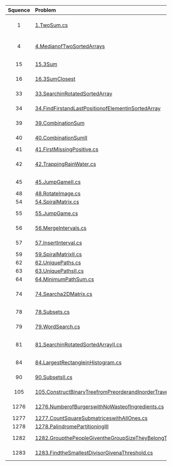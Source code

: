 | Squence | Problem       | Level  | Language  | Tags |
|:-------:|:--------------|:------:|:---------:|:----:|
|1|[1.TwoSum.cs](https://github.com/dftty/LeetCode/blob/master/Assets/Third/Easy/1.TwoSum.cs)|Easy|C#|[Array Hash Table]||
|4|[4.MedianofTwoSortedArrays](https://github.com/dftty/LeetCode/blob/master/Assets/Third/Hard/4.MedianofTwoSortedArrays.cs)|Hard|C#|[Array Binary Search]||
|15|[15.3Sum](https://github.com/dftty/LeetCode/blob/master/Assets/Third/Medium/15.3Sum.cs)|Medium|C#|[Array Two Pointer]||
|16|[16.3SumClosest](https://github.com/dftty/LeetCode/blob/master/Assets/Third/Medium/16.3SumClosest.cs)|Medium|C#|[Array Two Pointer]||
|33|[33.SearchinRotatedSortedArray](https://github.com/dftty/LeetCode/blob/master/Assets/Third/Medium/33.SearchinRotatedSortedArray.cs)|Medium|C#|[Array Two Pointer]||
|34|[34.FindFirstandLastPositionofElementinSortedArray](https://github.com/dftty/LeetCode/blob/master/Assets/Third/Medium/34.FindFirstandLastPositionofElementinSortedArray.cs)|Medium|C#|[Array Two Pointer]||
|39|[39.CombinationSum](https://github.com/dftty/LeetCode/blob/master/Assets/Third/Medium/39.CombinationSum.cs)|Medium|C#|[Array BackTrack]||
|40|[40.CombinationSumII](https://github.com/dftty/LeetCode/blob/master/Assets/Third/Medium/40.CombinationSumII.cs)|Medium|C#|[Array BackTrack]||
|41|[41.FirstMissingPositive.cs](https://github.com/dftty/LeetCode/blob/master/Assets/Third/Hard/41.FirstMissingPositive.cs)|Hard|C#|[Array]||
|42|[42.TrappingRainWater.cs](https://github.com/dftty/LeetCode/blob/master/Assets/Third/Hard/42.TrappingRainWater.cs)|Hard|C#|[Array Two pointer Stack]||
|45|[45.JumpGameII.cs](https://github.com/dftty/LeetCode/blob/master/Assets/Third/Hard/45.JumpGameII.cs)|Hard|C#|[Array Greddy]||
|48|[48.RotateImage.cs](https://github.com/dftty/LeetCode/blob/master/Assets/Third/Medium/48.RotateImage.cs)|Medium|C#|[Array]||
|54|[54.SpiralMatrix.cs](https://github.com/dftty/LeetCode/blob/master/Assets/Third/Medium/54.SpiralMatrix.cs)|Medium|C#|[Array]||
|55|[55.JumpGame.cs](https://github.com/dftty/LeetCode/blob/master/Assets/Third/Medium/55.JumpGame.cs)|Medium|C#|[Array Greedy]||
|56|[56.MergeIntervals.cs](https://github.com/dftty/LeetCode/blob/master/Assets/Third/Medium/56.MergeIntervals.cs)|Medium|C#|[Array Greedy]||
|57|[57.InsertInterval.cs](https://github.com/dftty/LeetCode/blob/master/Assets/Third/Hard/57.InsertInterval.cs)|Hard|C#|[Array Sort]||
|59|[59.SpiralMatrixII.cs](https://github.com/dftty/LeetCode/blob/master/Assets/Third/Medium/59.SpiralMatrixII.cs)|Medium|C#|[Array]||
|62|[62.UniquePaths.cs](https://github.com/dftty/LeetCode/blob/master/Assets/Third/Medium/62.UniquePaths.cs)|Medium|C#|[Array DP]||
|63|[63.UniquePathsII.cs](https://github.com/dftty/LeetCode/blob/master/Assets/Third/Medium/63.UniquePathsII.cs)|Medium|C#|[Array DP]||
|64|[64.MinimumPathSum.cs](https://github.com/dftty/LeetCode/blob/master/Assets/Third/Medium/64.MinimumPathSum.cs)|Medium|C#|[Array DP]||
|74|[74.Searcha2DMatrix.cs](https://github.com/dftty/LeetCode/blob/master/Assets/Third/Medium/74.Searcha2DMatrix.cs)|Medium|C#|[Array Binary Search]||
|78|[78.Subsets.cs](https://github.com/dftty/LeetCode/blob/master/Assets/Third/Medium/78.Subsets.cs)|Medium|C#|[Array Backtrack]||
|79|[79.WordSearch.cs](https://github.com/dftty/LeetCode/blob/master/Assets/Third/Medium/79.WordSearch.cs)|Medium|C#|[Array DFS]||
|81|[81.SearchinRotatedSortedArrayII.cs](https://github.com/dftty/LeetCode/blob/master/Assets/Third/Medium/81.SearchinRotatedSortedArrayII.cs)|Medium|C#|[Array Binary Search]||
|84|[84.LargestRectangleinHistogram.cs](https://github.com/dftty/LeetCode/blob/master/Assets/Third/Hard/84.LargestRectangleinHistogram.cs)|Hard|C#|[Array Stack]||
|90|[90.SubsetsII.cs](https://github.com/dftty/LeetCode/blob/master/Assets/Third/Medium/90.SubsetsII.cs)|Medium|C#|[Array Backtrack]||
|105|[105.ConstructBinaryTreefromPreorderandInorderTraversal.cs](https://github.com/dftty/LeetCode/blob/master/Assets/Third/Medium/105.ConstructBinaryTreefromPreorderandInorderTraversal.cs)|Medium|C#|[Array Tree]||
|1276|[1276.NumberofBurgerswithNoWasteofIngredients.cs](https://github.com/dftty/LeetCode/blob/master/Assets/Third/Medium/1276.NumberofBurgerswithNoWasteofIngredients.cs)|Medium|C#|[Math Greedy]||
|1277|[1277.CountSquareSubmatriceswithAllOnes.cs](https://github.com/dftty/LeetCode/blob/master/Assets/Third/Medium/1277.CountSquareSubmatriceswithAllOnes.cs)|Medium|C#|[Array DP]||
|1278|[1278.PalindromePartitioningIII](https://github.com/dftty/LeetCode/blob/master/Assets/Third/Hard/1278.PalindromePartitioningIII)|Hard|C#|[DP]||
|1282|[1282.GroupthePeopleGiventheGroupSizeTheyBelongTo.cs](https://github.com/dftty/LeetCode/blob/master/Assets/Third/Medium/1282.GroupthePeopleGiventheGroupSizeTheyBelongTo.cs)|Medium|C#|[Array Greedy]||
|1283|[1283.FindtheSmallestDivisorGivenaThreshold.cs](https://github.com/dftty/LeetCode/blob/master/Assets/Third/Medium/1283.FindtheSmallestDivisorGivenaThreshold.cs)|Medium|C#|[Binary Search]||



